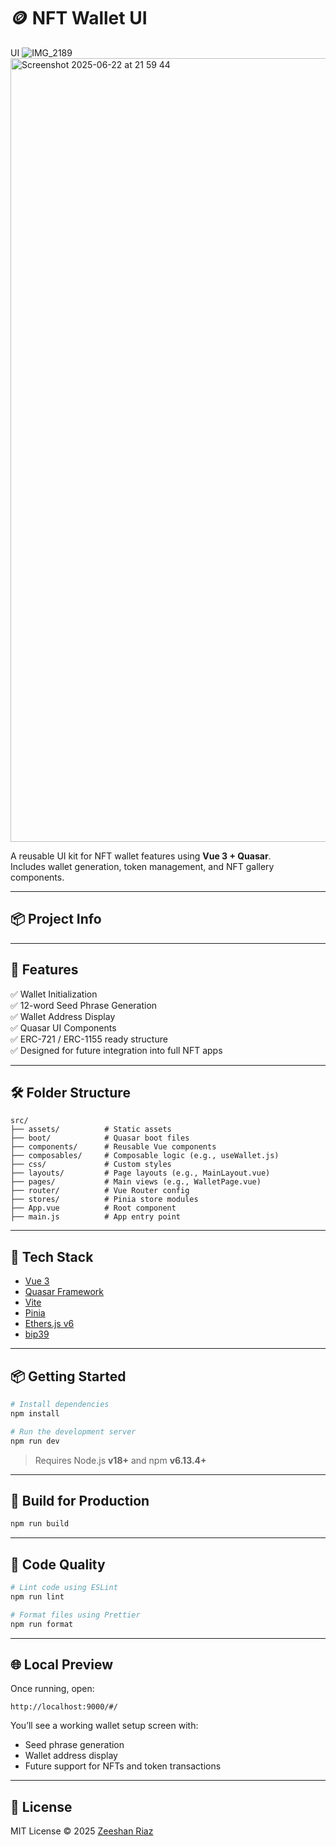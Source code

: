 # 🪙 NFT Wallet UI
UI
![IMG_2189](https://github.com/user-attachments/assets/0786e6b5-b327-4def-9087-2fd982d6bd58)
<img width="1254" alt="Screenshot 2025-06-22 at 21 59 44" src="https://github.com/user-attachments/assets/12cb829a-8ae3-4726-9af8-dd50c27da480" />




A reusable UI kit for NFT wallet features using **Vue 3 + Quasar**.  
Includes wallet generation, token management, and NFT gallery components.

---

## 📦 Project Info



---

## 🚀 Features

✅ Wallet Initialization  
✅ 12-word Seed Phrase Generation  
✅ Wallet Address Display  
✅ Quasar UI Components  
✅ ERC-721 / ERC-1155 ready structure  
✅ Designed for future integration into full NFT apps

---

## 🛠 Folder Structure

```
src/
├── assets/          # Static assets
├── boot/            # Quasar boot files
├── components/      # Reusable Vue components
├── composables/     # Composable logic (e.g., useWallet.js)
├── css/             # Custom styles
├── layouts/         # Page layouts (e.g., MainLayout.vue)
├── pages/           # Main views (e.g., WalletPage.vue)
├── router/          # Vue Router config
├── stores/          # Pinia store modules
├── App.vue          # Root component
├── main.js          # App entry point
```

---

## 🔧 Tech Stack

- [Vue 3](https://vuejs.org/)
- [Quasar Framework](https://quasar.dev/)
- [Vite](https://vitejs.dev/)
- [Pinia](https://pinia.vuejs.org/)
- [Ethers.js v6](https://docs.ethers.org/v6/)
- [bip39](https://github.com/bitcoinjs/bip39)

---

## 📦 Getting Started

```bash
# Install dependencies
npm install

# Run the development server
npm run dev
```

> Requires Node.js **v18+** and npm **v6.13.4+**

---

## 🔨 Build for Production

```bash
npm run build
```

---

## 🧪 Code Quality

```bash
# Lint code using ESLint
npm run lint

# Format files using Prettier
npm run format
```

---

## 🌐 Local Preview

Once running, open:

```
http://localhost:9000/#/
```

You’ll see a working wallet setup screen with:

- Seed phrase generation
- Wallet address display
- Future support for NFTs and token transactions

---

## 📄 License

MIT License © 2025 [Zeeshan Riaz](mailto:zshnriaz@gmail.com)
